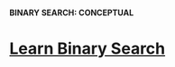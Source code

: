#### BINARY SEARCH: CONCEPTUAL

# [Learn Binary Search](https://www.codecademy.com/courses/search-algorithms/lessons/binary-conceptual/exercises/introduction)









